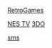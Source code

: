 

[RetroGames](https://280b9f9b.github.io/RetroGames/RetroGames/)

[NES TV](https://280b9f9b.github.io/RetroGames/Soqueroeu-TV/Nintendo_NES/NES.html) [3DO](https://280b9f9b.github.io/RetroGames/main/Soqueroeu-TV/3DO/3DO.html)


[sms](https://280b9f9b.github.io/RetroGames/Systems/sms/)
